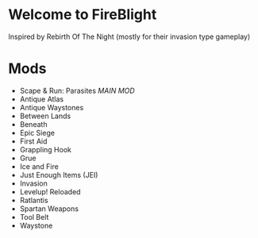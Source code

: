 # Welcome to FireBlight #

Inspired by Rebirth Of The Night (mostly for their invasion type gameplay)

# Mods #
- Scape & Run: Parasites *MAIN MOD*
- Antique Atlas
- Antique Waystones
- Between Lands
- Beneath
- Epic Siege
- First Aid
- Grappling Hook
- Grue
- Ice and Fire
- Just Enough Items (JEI)
- Invasion
- Levelup! Reloaded
- Ratlantis
- Spartan Weapons
- Tool Belt
- Waystone